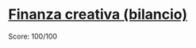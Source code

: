 # [Finanza creativa (bilancio)](https://training.olinfo.it/#/task/ois_bilancio/statement)
Score: 100/100
